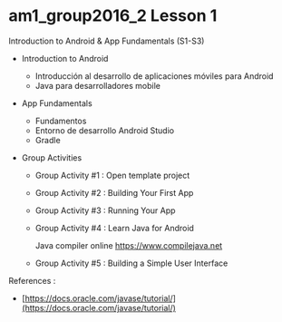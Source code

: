 # am1_group2016_2 Lesson 1

Introduction to Android & App Fundamentals (S1-S3)

- Introduction to Android
    * Introducción al desarrollo de aplicaciones móviles para Android
    * Java para desarrolladores mobile

- App Fundamentals
    * Fundamentos
    * Entorno de desarrollo Android Studio
    * Gradle

- Group Activities

    * Group Activity #1 : Open template project
    
    * Group Activity #2 : Building Your First App
    
    * Group Activity #3 : Running Your App
    
    * Group Activity #4 : Learn Java for Android
    
        Java compiler online https://www.compilejava.net
    
    * Group Activity #5 : Building a Simple User Interface
    
References :
   - [https://docs.oracle.com/javase/tutorial/](https://docs.oracle.com/javase/tutorial/)
